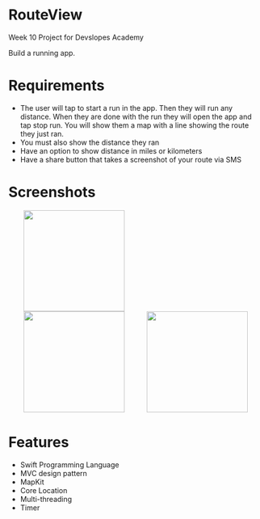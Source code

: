 # RouteView

Week 10 Project for Devslopes Academy

Build a running app.

# Requirements
* The user will tap to start a run in the app. Then they will run any distance. When they are done with the run they will open the app and tap stop run.  You will show them a map with a line showing the route they just ran. 
* You must also show the distance they ran
* Have an option to show distance in miles or kilometers
* Have a share button that takes a screenshot of your route via SMS

# Screenshots
<img src = "https://user-images.githubusercontent.com/32715761/103488662-57af4d80-4dc3-11eb-9ae6-60ace472ff08.png" width="200" hspace="30" />  <img src = "https://user-images.githubusercontent.com/32715761/103488661-567e2080-4dc3-11eb-88af-2a173510b949.png" width="200" hspace="30" />  <img src = "https://user-images.githubusercontent.com/32715761/103488660-52ea9980-4dc3-11eb-827d-2c8c056aa1be.png" width="200" hspace="10" />

# Features
* Swift Programming Language
* MVC design pattern
* MapKit
* Core Location 
* Multi-threading
* Timer
